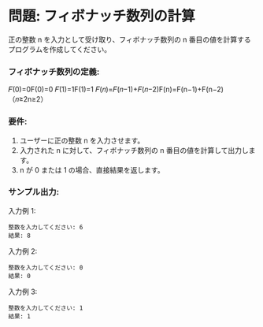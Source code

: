 # 問題: フィボナッチ数列の計算

正の整数 n を入力として受け取り、フィボナッチ数列の n 番目の値を計算するプログラムを作成してください。

### フィボナッチ数列の定義:

𝐹(0)=0F(0)=0
𝐹(1)=1F(1)=1
𝐹(𝑛)=𝐹(𝑛−1)+𝐹(𝑛−2)F(n)=F(n−1)+F(n−2) （𝑛≥2n≥2）

### 要件:

1. ユーザーに正の整数 n を入力させます。
1. 入力された n に対して、フィボナッチ数列の n 番目の値を計算して出力します。
1. n が 0 または 1 の場合、直接結果を返します。

### サンプル出力:

入力例 1:

```
整数を入力してください: 6
結果: 8
```

入力例 2:

```
整数を入力してください: 0
結果: 0
```

入力例 3:

```
整数を入力してください: 1
結果: 1
```
